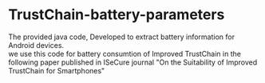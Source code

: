 # TrustChain-battery-parameters
The provided java code, Developed to extract battery information for Android devices. <br />
we use this code for battery consumtion of Improved TrustChain in the following paper published in ISeCure journal
"On the Suitability of Improved TrustChain for Smartphones"
